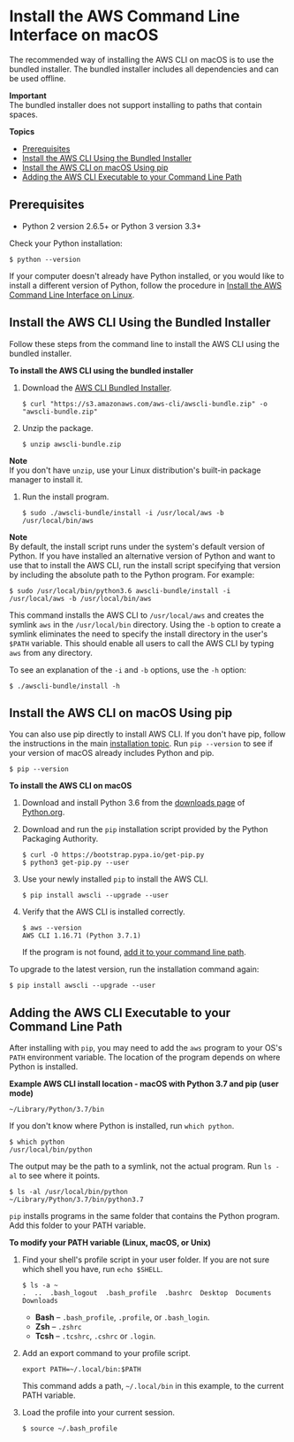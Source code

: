 # Install the AWS Command Line Interface on macOS<a name="install-macos"></a>

The recommended way of installing the AWS CLI on macOS is to use the bundled installer\. The bundled installer includes all dependencies and can be used offline\.

**Important**  
The bundled installer does not support installing to paths that contain spaces\.

**Topics**
+ [Prerequisites](#install-bundle-macos-os-prereq)
+ [Install the AWS CLI Using the Bundled Installer](#install-bundle-macos)
+ [Install the AWS CLI on macOS Using pip](#awscli-install-osx-pip)
+ [Adding the AWS CLI Executable to your Command Line Path](#awscli-install-osx-path)

## Prerequisites<a name="install-bundle-macos-os-prereq"></a>
+ Python 2 version 2\.6\.5\+ or Python 3 version 3\.3\+

Check your Python installation:

```
$ python --version
```

If your computer doesn't already have Python installed, or you would like to install a different version of Python, follow the procedure in [Install the AWS Command Line Interface on Linux](install-linux.md)\.

## Install the AWS CLI Using the Bundled Installer<a name="install-bundle-macos"></a>

Follow these steps from the command line to install the AWS CLI using the bundled installer\.

**To install the AWS CLI using the bundled installer**

1. Download the [AWS CLI Bundled Installer](https://s3.amazonaws.com/aws-cli/awscli-bundle.zip)\.

   ```
   $ curl "https://s3.amazonaws.com/aws-cli/awscli-bundle.zip" -o "awscli-bundle.zip"
   ```

1. Unzip the package\.

   ```
   $ unzip awscli-bundle.zip
   ```
**Note**  
If you don't have `unzip`, use your Linux distribution's built\-in package manager to install it\.

1. Run the install program\.

   ```
   $ sudo ./awscli-bundle/install -i /usr/local/aws -b /usr/local/bin/aws
   ```
**Note**  
By default, the install script runs under the system's default version of Python\. If you have installed an alternative version of Python and want to use that to install the AWS CLI, run the install script specifying that version by including the absolute path to the Python program\. For example:  

   ```
   $ sudo /usr/local/bin/python3.6 awscli-bundle/install -i /usr/local/aws -b /usr/local/bin/aws
   ```

This command installs the AWS CLI to `/usr/local/aws` and creates the symlink `aws` in the `/usr/local/bin` directory\. Using the `-b` option to create a symlink eliminates the need to specify the install directory in the user's `$PATH` variable\. This should enable all users to call the AWS CLI by typing `aws` from any directory\.

To see an explanation of the `-i` and `-b` options, use the `-h` option:

```
$ ./awscli-bundle/install -h
```

## Install the AWS CLI on macOS Using pip<a name="awscli-install-osx-pip"></a>

You can also use pip directly to install AWS CLI\. If you don't have pip, follow the instructions in the main [installation topic](cli-chap-install.md)\. Run `pip --version` to see if your version of macOS already includes Python and pip\.

```
$ pip --version
```

**To install the AWS CLI on macOS**

1. Download and install Python 3\.6 from the [downloads page](https://www.python.org/downloads/mac-osx/) of [Python\.org](https://www.python.org)\.

1. Download and run the `pip` installation script provided by the Python Packaging Authority\.

   ```
   $ curl -O https://bootstrap.pypa.io/get-pip.py
   $ python3 get-pip.py --user
   ```

1. Use your newly installed `pip` to install the AWS CLI\.

   ```
   $ pip install awscli --upgrade --user
   ```

1. Verify that the AWS CLI is installed correctly\.

   ```
   $ aws --version
   AWS CLI 1.16.71 (Python 3.7.1)
   ```

   If the program is not found, [add it to your command line path](#awscli-install-osx-path)\.

To upgrade to the latest version, run the installation command again:

```
$ pip install awscli --upgrade --user
```

## Adding the AWS CLI Executable to your Command Line Path<a name="awscli-install-osx-path"></a>

After installing with `pip`, you may need to add the `aws` program to your OS's `PATH` environment variable\. The location of the program depends on where Python is installed\.

**Example AWS CLI install location \- macOS with Python 3\.7 and pip \(user mode\)**  

```
~/Library/Python/3.7/bin
```

If you don't know where Python is installed, run `which python`\.

```
$ which python
/usr/local/bin/python
```

The output may be the path to a symlink, not the actual program\. Run `ls -al` to see where it points\.

```
$ ls -al /usr/local/bin/python
~/Library/Python/3.7/bin/python3.7
```

`pip` installs programs in the same folder that contains the Python program\. Add this folder to your PATH variable\.

**To modify your PATH variable \(Linux, macOS, or Unix\)**

1. Find your shell's profile script in your user folder\. If you are not sure which shell you have, run `echo $SHELL`\.

   ```
   $ ls -a ~
   .  ..  .bash_logout  .bash_profile  .bashrc  Desktop  Documents  Downloads
   ```
   + **Bash** – `.bash_profile`, `.profile`, or `.bash_login`\.
   + **Zsh** – `.zshrc`
   + **Tcsh** – `.tcshrc`, `.cshrc` or `.login`\.

1. Add an export command to your profile script\.

   ```
   export PATH=~/.local/bin:$PATH
   ```

   This command adds a path, `~/.local/bin` in this example, to the current PATH variable\.

1. Load the profile into your current session\.

   ```
   $ source ~/.bash_profile
   ```